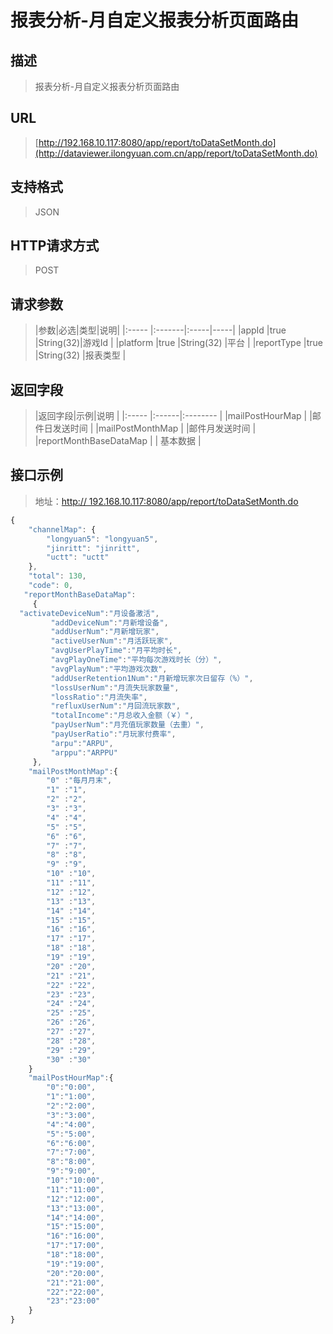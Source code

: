 # 报表分析-月自定义报表分析页面路由

## 描述
> 报表分析-月自定义报表分析页面路由

## URL
> [http://192.168.10.117:8080/app/report/toDataSetMonth.do](http://dataviewer.ilongyuan.com.cn/app/report/toDataSetMonth.do)

## 支持格式
> JSON

## HTTP请求方式
> POST

## 请求参数
> |参数|必选|类型|说明|
|:-----  |:-------|:-----|-----|
|appId    |true    |String(32)|游戏Id |
|platform    |true    |String(32)   |平台 |
|reportType    |true    |String(32)   |报表类型 |

## 返回字段
> |返回字段|示例|说明            |
|:-----   |:------|:--------    |
|mailPostHourMap | |邮件日发送时间  |
|mailPostMonthMap | |邮件月发送时间  |
|reportMonthBaseDataMap | | 基本数据    |

## 接口示例
> 地址：[http:// 192.168.10.117:8080/app/report/toDataSetMonth.do](http://dataviewer.ilongyuan.com.cn/app/report/toDataSetMonth.do?appId=289ee05803487e57&platform=1&reportType=month)
``` javascript
{
    "channelMap": {
        "longyuan5": "longyuan5",
        "jinritt": "jinritt",
        "uctt": "uctt"
    },
    "total": 130,
    "code": 0,
   "reportMonthBaseDataMap":
     {
  "activateDeviceNum":"月设备激活",         "addDeviceNum":"月新增设备",         "addUserNum":"月新增玩家",         "activeUserNum":"月活跃玩家",         "avgUserPlayTime":"月平均时长",         "avgPlayOneTime":"平均每次游戏时长（分）",         "avgPlayNum":"平均游戏次数",         "addUserRetention1Num":"月新增玩家次日留存（%）",         "lossUserNum":"月流失玩家数量",         "lossRatio":"月流失率",         "refluxUserNum":"月回流玩家数",         "totalIncome":"月总收入金额（￥）",         "payUserNum":"月充值玩家数量（去重）",         "payUserRatio":"月玩家付费率",         "arpu":"ARPU",         "arppu":"ARPPU"
     },
    "mailPostMonthMap":{
        "0" :"每月月末",
        "1" :"1",
        "2" :"2",
        "3" :"3",
        "4" :"4",
        "5" :"5",
        "6" :"6",
        "7" :"7",
        "8" :"8",
        "9" :"9",
        "10" :"10",
        "11" :"11",
        "12" :"12",
        "13" :"13",
        "14" :"14",
        "15" :"15",
        "16" :"16",
        "17" :"17",
        "18" :"18",
        "19" :"19",
        "20" :"20",
        "21" :"21",
        "22" :"22",
        "23" :"23",
        "24" :"24",
        "25" :"25",
        "26" :"26",
        "27" :"27",
        "28" :"28",
        "29" :"29",
        "30" :"30"
    }
    "mailPostHourMap":{
        "0":"0:00",
        "1":"1:00",
        "2":"2:00",
        "3":"3:00",
        "4":"4:00",
        "5":"5:00",
        "6":"6:00",
        "7":"7:00",
        "8":"8:00",
        "9":"9:00",
        "10":"10:00",
        "11":"11:00",
        "12":"12:00",
        "13":"13:00",
        "14":"14:00",
        "15":"15:00",
        "16":"16:00",
        "17":"17:00",
        "18":"18:00",
        "19":"19:00",
        "20":"20:00",
        "21":"21:00",
        "22":"22:00",
        "23":"23:00"
    }
}
```

